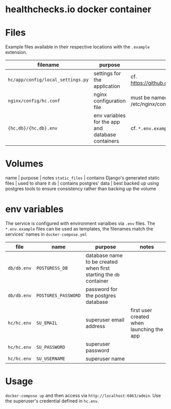 # healthchecks.io docker container

# Files

Example files available in their respective locations with the `.example` extension.

filename | purpose | notes
---|---|---
`hc/app/config/local_settings.py` | settings for the application | cf. https://github.com/healthchecks/healthchecks#configuration
`nginx/config/hc.conf` | nginx configuration file | must be named `hc.conf`, will be mounted at /etc/nginx/conf.d/ in the nginx container
`{hc,db}/{hc,db}.env` | env variables for the app and database containers | cf. `*.env.example`

# Volumes

name | purpose | notes
`static_files` | contains Django's generated static files | used to share it 
`db` | contains postgres' data | best backed up using postgres tools to ensure consistency rather than backing up the volume

# env variables

The service is configured with environment varialbes via `.env` files. The `*.env.example` files can be used as templates, the filenames match the services' names in `docker-compose.yml`

file | name | purpose | notes
---|---|---|---
`db/db.env` | `POSTGRESS_DB` | database name to be created when first starting the `db` container
`db/db.env` | `POSTGRES_PASSWORD` | password for the postgres database
`hc/hc.env` | `SU_EMAIL` | superuser email address | first user created when launching the app
`hc/hc.env` | `SU_PASSWORD` | superuser password
`hc/hc.env` | `SU_USERNAME` | superuser name


# Usage

`docker-compose up` and then access via `http://localhost:6863/admin`. Use the superuser's credential defined in `hc.env`.
